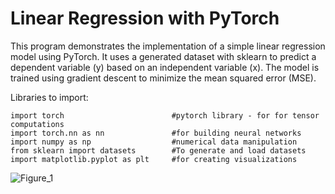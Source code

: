 # Linear Regression with PyTorch

This program demonstrates the implementation of a simple linear regression model using PyTorch. It uses a generated dataset with sklearn to predict a dependent variable (y) based on an independent variable (x). The model is trained using gradient descent to minimize the mean squared error (MSE).

Libraries to import: 
```
import torch                        #pytorch library - for for tensor computations
import torch.nn as nn               #for building neural networks
import numpy as np                  #numerical data manipulation
from sklearn import datasets        #To generate and load datasets
import matplotlib.pyplot as plt     #for creating visualizations
```


![Figure_1](https://github.com/user-attachments/assets/f3096346-bb31-494b-befd-be15e8deac46)

